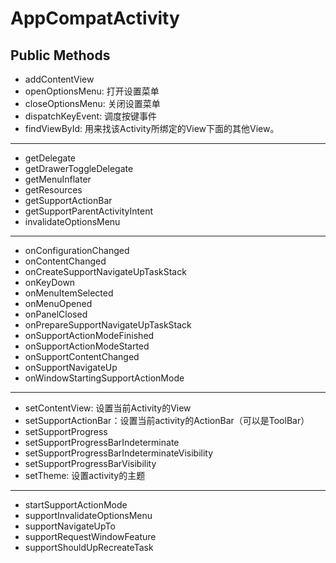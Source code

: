 # AppCompatActivity

## Public Methods

- addContentView
- openOptionsMenu: 打开设置菜单
- closeOptionsMenu: 关闭设置菜单
- dispatchKeyEvent: 调度按键事件
- findViewById: 用来找该Activity所绑定的View下面的其他View。
- ---------------------------------------
- getDelegate
- getDrawerToggleDelegate
- getMenuInflater
- getResources
- getSupportActionBar
- getSupportParentActivityIntent
- invalidateOptionsMenu
- ---------------------------------------
- onConfigurationChanged
- onContentChanged
- onCreateSupportNavigateUpTaskStack
- onKeyDown
- onMenuItemSelected
- onMenuOpened
- onPanelClosed
- onPrepareSupportNavigateUpTaskStack
- onSupportActionModeFinished
- onSupportActionModeStarted
- onSupportContentChanged
- onSupportNavigateUp
- onWindowStartingSupportActionMode
- ---------------------------------------
- setContentView: 设置当前Activity的View
- setSupportActionBar：设置当前activity的ActionBar（可以是ToolBar）
- setSupportProgress
- setSupportProgressBarIndeterminate
- setSupportProgressBarIndeterminateVisibility
- setSupportProgressBarVisibility
- setTheme: 设置activity的主题
- ---------------------------------------
- startSupportActionMode
- supportInvalidateOptionsMenu
- supportNavigateUpTo
- supportRequestWindowFeature
- supportShouldUpRecreateTask
